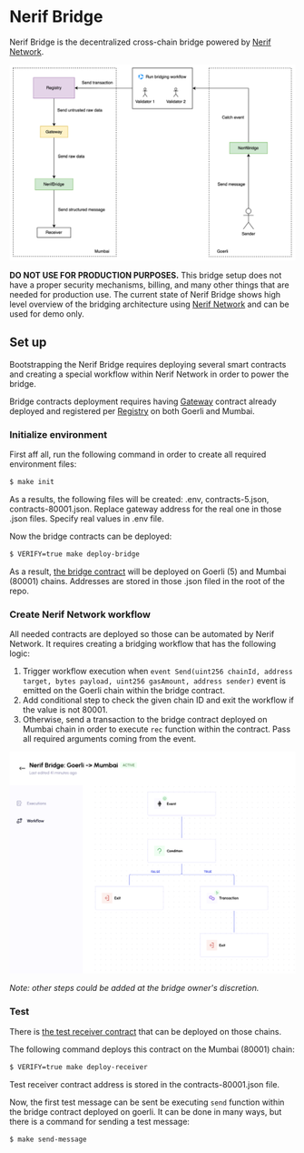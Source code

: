# Nerif Bridge

Nerif Bridge is the decentralized cross-chain bridge powered by [Nerif Network](https://nerif.network).

![structure.png](./docs/structure.png)

**DO NOT USE FOR PRODUCTION PURPOSES.** 
This bridge setup does not have a proper security mechanisms, billing, and many other things that are needed for production use.
The current state of Nerif Bridge shows high level overview of the bridging architecture using [Nerif Network](https://nerif.network) and can be used for demo only.

## Set up

Bootstrapping the Nerif Bridge requires deploying several smart contracts and creating a special workflow within Nerif Network in order to power the bridge.

Bridge contracts deployment requires having [Gateway](https://github.com/nerifnetwork/contracts/blob/main/contracts/operational/Gateway.sol) contract already deployed and registered per [Registry](https://github.com/nerifnetwork/contracts/blob/main/contracts/operational/Registry.sol#L244) on both Goerli and Mumbai.

### Initialize environment

First aff all, run the following command in order to create all required environment files:

```bash
$ make init
```

As a results, the following files will be created: .env, contracts-5.json, contracts-80001.json.
Replace gateway address for the real one in those .json files. Specify real values in .env file.

Now the bridge contracts can be deployed:

```bash
$ VERIFY=true make deploy-bridge
```

As a result, [the bridge contract](./contracts/bridge/NerifBridge.sol) will be deployed on Goerli (5) and Mumbai (80001) chains.
Addresses are stored in those .json filed in the root of the repo.

### Create Nerif Network workflow

All needed contracts are deployed so those can be automated by Nerif Network.
It requires creating a bridging workflow that has the following logic:

1. Trigger workflow execution when `event Send(uint256 chainId, address target, bytes payload, uint256 gasAmount, address sender)` event is emitted on the Goerli chain within the bridge contract.
2. Add conditional step to check the given chain ID and exit the workflow if the value is not 80001.
3. Otherwise, send a transaction to the bridge contract deployed on Mumbai chain in order to execute `rec` function within the contract. Pass all required arguments coming from the event.

![workflow.png](./docs/workflow.png)

*Note: other steps could be added at the bridge owner's discretion.*

### Test

There is [the test receiver contract](./contracts/test/TestReceiver.sol) that can be deployed on those chains.

The following command deploys this contract on the Mumbai (80001) chain:

```bash
$ VERIFY=true make deploy-receiver
```

Test receiver contract address is stored in the contracts-80001.json file.

Now, the first test message can be sent be executing `send` function within the bridge contract deployed on goerli.
It can be done in many ways, but there is a command for sending a test message:

```bash
$ make send-message
```
